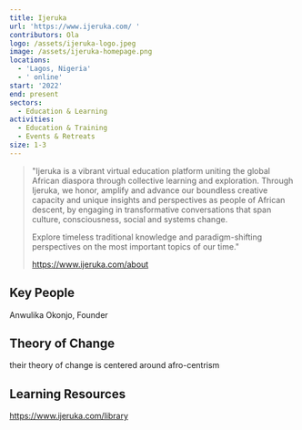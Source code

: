 ```yaml
---
title: Ijeruka
url: 'https://www.ijeruka.com/ '
contributors: Ola
logo: /assets/ijeruka-logo.jpeg
image: /assets/ijeruka-homepage.png
locations:
  - 'Lagos, Nigeria'
  - ' online'
start: '2022'
end: present
sectors:
  - Education & Learning
activities:
  - Education & Training
  - Events & Retreats
size: 1-3
---
```

> "Ijeruka is a vibrant virtual education platform uniting the global African diaspora through collective learning and exploration. Through Ijeruka, we honor, amplify and advance our boundless creative capacity and unique insights and perspectives as people of African descent, by engaging in transformative conversations that span culture, consciousness, social and systems change.
> 
> Explore timeless traditional knowledge and paradigm-shifting perspectives on the most important topics of our time."
> 
> https://www.ijeruka.com/about 

## Key People

Anwulika Okonjo, Founder

## Theory of Change

their theory of change is centered around afro-centrism

## Learning Resources

https://www.ijeruka.com/library
